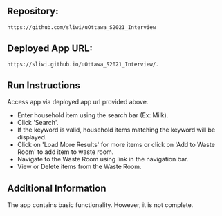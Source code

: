 ## Repository: 

```
https://github.com/sliwi/uOttawa_S2021_Interview
```

## Deployed App URL: 

```
https://sliwi.github.io/uOttawa_S2021_Interview/.
```

## Run Instructions

Access app via deployed app url provided above.

* Enter household item using the search bar (Ex: Milk).
* Click 'Search'.
* If the keyword is valid, household items matching the keyword will be displayed.
* Click on 'Load More Results' for more items or click on 'Add to Waste Room' to add item to waste room.
* Navigate to the Waste Room using link in the navigation bar.
* View or Delete items from the Waste Room.

## Additional Information

The app contains basic functionality. However, it is not complete.

